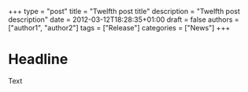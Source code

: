 +++
type = "post"
title = "Twelfth post title"
description = "Twelfth post description"
date = 2012-03-12T18:28:35+01:00
draft = false
authors = ["author1", "author2"]
tags = ["Release"]
categories = ["News"]
+++

# Headline
Text
